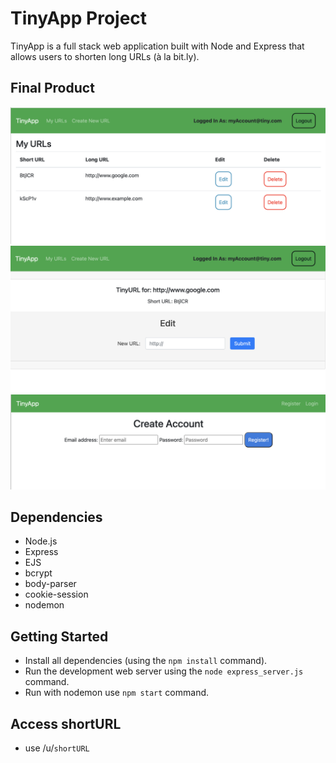 # TinyApp Project

TinyApp is a full stack web application built with Node and Express that allows users to shorten long URLs (à la bit.ly).

## Final Product

!["screenshot on home page (logged in with links added)"](https://github.com/jshenlive/tinyapp/blob/master/docs/main.png)
!["screenshot on edit page"](https://github.com/jshenlive/tinyapp/blob/master/docs/edit.png)
!["screenshot on registration page"](https://github.com/jshenlive/tinyapp/blob/master/docs/register.png)

## Dependencies

- Node.js
- Express
- EJS
- bcrypt
- body-parser
- cookie-session
- nodemon


## Getting Started

- Install all dependencies (using the `npm install` command).
- Run the development web server using the `node express_server.js` command.
- Run with nodemon use `npm start` command.

## Access shortURL

- use /u/`shortURL` 